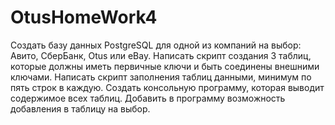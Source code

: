 # OtusHomeWork4
Создать базу данных PostgreSQL для одной из компаний на выбор: Авито, СберБанк, Otus или eBay. Написать скрипт создания 3 таблиц, которые должны иметь первичные ключи и быть соединены внешними ключами.
Написать скрипт заполнения таблиц данными, минимум по пять строк в каждую.
Создать консольную программу, которая выводит содержимое всех таблиц.
Добавить в программу возможность добавления в таблицу на выбор.
